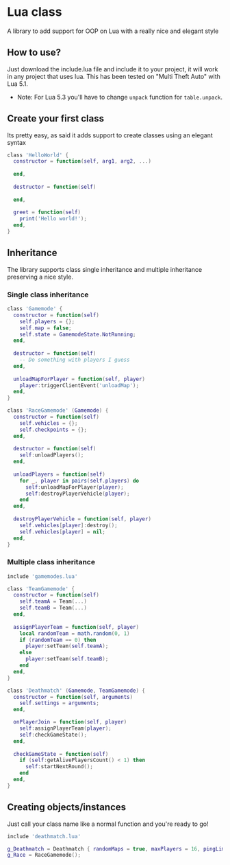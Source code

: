 # Lua class
A library to add support for OOP on Lua with a really nice and elegant style

## How to use?
Just download the include.lua file and include it to your project, it will work in any project that uses lua. This has been tested on "Multi Theft Auto" with Lua 5.1.

* Note: For Lua 5.3 you'll have to change `unpack` function for `table.unpack`.

## Create your first class
Its pretty easy, as said it adds support to create classes using an elegant syntax

```Lua
class 'HelloWorld' {
  constructor = function(self, arg1, arg2, ...)
  
  end,
  
  destructor = function(self)
  
  end,
  
  greet = function(self)
    print('Hello world!');
  end,
}
```

## Inheritance
The library supports class single inheritance and multiple inheritance preserving a nice style.

### Single class inheritance
```Lua
class 'Gamemode' {
  constructor = function(self)
    self.players = {};
    self.map = false;
    self.state = GamemodeState.NotRunning;
  end,
  
  destructor = function(self)
    -- Do something with players I guess
  end,
  
  unloadMapForPlayer = function(self, player)
    player:triggerClientEvent('unloadMap');
  end,
}

class 'RaceGamemode' (Gamemode) {
  constructor = function(self)
    self.vehicles = {};
    self.checkpoints = {};
  end,
  
  destructor = function(self)
    self:unloadPlayers();
  end,
  
  unloadPlayers = function(self)
    for _, player in pairs(self.players) do
      self:unloadMapForPlayer(player);
      self:destroyPlayerVehicle(player);
    end
  end,
  
  destroyPlayerVehicle = function(self, player)
    self.vehicles[player]:destroy();
    self.vehicles[player] = nil;
  end,
}
```

### Multiple class inheritance
```Lua
include 'gamemodes.lua'

class 'TeamGamemode' {
  constructor = function(self)
    self.teamA = Team(...)
    self.teamB = Team(...)
  end,
  
  assignPlayerTeam = function(self, player)
    local randomTeam = math.random(0, 1)
    if (randomTeam == 0) then
      player:setTeam(self.teamA);
    else
      player:setTeam(self.teamB);
    end
  end,
}

class 'Deathmatch' (Gamemode, TeamGamemode) {
  constructor = function(self, arguments)
    self.settings = arguments;
  end,

  onPlayerJoin = function(self, player)
    self:assignPlayerTeam(player);
    self:checkGameState();
  end,
  
  checkGameState = function(self)
    if (self:getAlivePlayersCount() < 1) then
      self:startNextRound();
    end
  end,
}
```

## Creating objects/instances
Just call your class name like a normal function and you're ready to go!

```Lua
include 'deathmatch.lua'

g_Deathmatch = Deathmatch { randomMaps = true, maxPlayers = 16, pingLimit = 280 };
g_Race = RaceGamemode();
```
